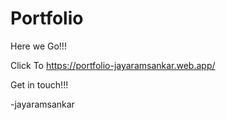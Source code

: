 # Portfolio
Here we Go!!!




Click To https://portfolio-jayaramsankar.web.app/

Get in touch!!!



-jayaramsankar
